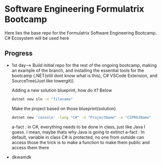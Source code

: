 # Software Engineering Formulatrix Bootcamp
Here lies the base repo for the Formulatrix Software Engineering Bootcamp. C# Ecosystem will be used here

## Progress
* 1st day--> Build initial repo for the rest of the ongoing bootcamp, making an example of the branch, and installing the essential tools for the bootcamp (.NET(still dont know what is this), C# VSCode Extension, and SourceTree(Just like towergit)). 

    Adding a new solution blueprint, how do it? Below
    ```sh
    dotnet new sln -n "filename"
    ```
    Make the project based on those blueprint(solution)
    ```sh
    dotnet new 'console' -lang "C#" -n "ProjectName" -o "CSPROJName"
    ```

    a-fact : in C#, everything needs to be done in class, just like Java I guess. I mean, maybe thats why Java is going to extinct
    a-fact : In default, variable in class C# is protected, no one from outside can access those the trick is to make a function to make them public and access them there

* dkwamdk